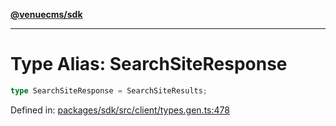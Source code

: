 [**@venuecms/sdk**](../Index.md)

***

# Type Alias: SearchSiteResponse

```ts
type SearchSiteResponse = SearchSiteResults;
```

Defined in: [packages/sdk/src/client/types.gen.ts:478](https://github.com/venuecms/sdk/blob/9b35c3f75ba3cd0722f50bc82d98f2f4dd56e037/packages/sdk/src/client/types.gen.ts#L478)
